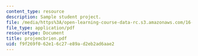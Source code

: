 ```yaml
---
content_type: resource
description: Sample student project.
file: /media/https%3A/open-learning-course-data-rc.s3.amazonaws.com/16-810-engineering-design-and-rapid-prototyping-january-iap-2007/f9f269f062e16c27e89ad2eb2ad6aae2_projemcbrien.pdf
file_type: application/pdf
resourcetype: Document
title: projemcbrien.pdf
uid: f9f269f0-62e1-6c27-e89a-d2eb2ad6aae2
---
```

